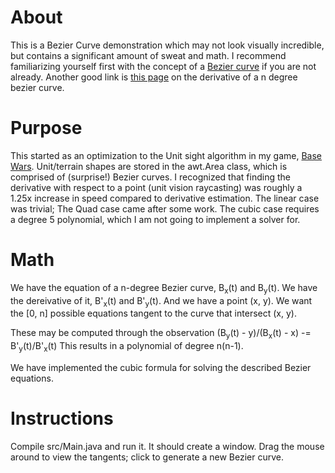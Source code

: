 # About

This is a Bezier Curve demonstration which may not look visually incredible, but contains a significant amount of sweat and math.
I recommend familiarizing yourself first with the concept of a [Bezier curve](https://en.wikipedia.org/wiki/B%C3%A9zier_curve) if you are not already. 
Another good link is [this page](https://pages.mtu.edu/~shene/COURSES/cs3621/NOTES/spline/Bezier/bezier-der.html) on the derivative of a n degree bezier curve.

# Purpose

This started as an optimization to the Unit sight algorithm in my game, [Base Wars](https://everlastinggames.net/base-wars). Unit/terrain shapes are stored in the awt.Area class, which is comprised of (surprise!) Bezier curves.
I recognized that finding the derivative with respect to a point (unit vision raycasting) was roughly a 1.25x increase in speed compared to derivative estimation.
The linear case was trivial; The Quad case came after some work. The cubic case requires a degree 5 polynomial, which I am not going to implement a solver for.

# Math

We have the equation of a n-degree Bezier curve, B<sub>x</sub>(t) and B<sub>y</sub>(t).
We have the dereivative of it, B'<sub>x</sub>(t) and B'<sub>y</sub>(t).
And we have a point (x, y).
We want the [0, n] possible equations tangent to the curve that intersect (x, y).

These may be computed through the observation (B<sub>y</sub>(t) - y)/(B<sub>x</sub>(t) - x) -= B'<sub>y</sub>(t)/B'<sub>x</sub>(t)
This results in a polynomial of degree n(n-1).

We have implemented the cubic formula for solving the described Bezier equations.

# Instructions

Compile src/Main.java and run it. It should create a window. Drag the mouse around to view the tangents; click to generate a new Bezier curve.
